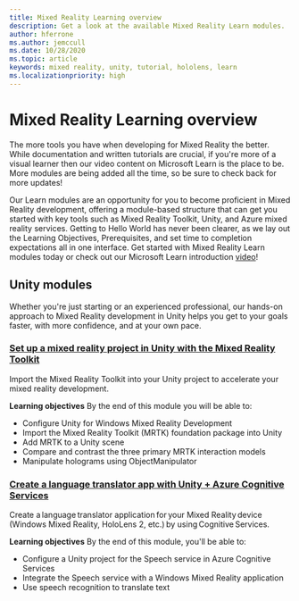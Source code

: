 ```yaml
---
title: Mixed Reality Learning overview
description: Get a look at the available Mixed Reality Learn modules.
author: hferrone
ms.author: jemccull
ms.date: 10/28/2020
ms.topic: article
keywords: mixed reality, unity, tutorial, hololens, learn
ms.localizationpriority: high
---
```


# Mixed Reality Learning overview

The more tools you have when developing for Mixed Reality the better. While documentation and written tutorials are crucial, if you're more of a visual learner then our video content on Microsoft Learn is the place to be. More modules are being added all the time, so be sure to check back for more updates!

Our Learn modules are an opportunity for you to become proficient in Mixed Reality development, offering a module-based structure that can get you started with key tools such as Mixed Reality Toolkit, Unity, and Azure mixed reality services. Getting to Hello World has never been clearer, as we lay out the Learning Objectives, Prerequisites, and set time to completion expectations all in one interface. Get started with Mixed Reality Learn modules today or check out our Microsoft Learn introduction [video](https://channel9.msdn.com/Blogs/One-Dev-Minute/What-is-Microsoft-Learn)!

## Unity modules

Whether you're just starting or an experienced professional, our hands-on approach to Mixed Reality development in Unity helps you get to your goals faster, with more confidence, and at your own pace.

### [Set up a mixed reality project in Unity with the Mixed Reality Toolkit](https://docs.microsoft.com/learn/modules/mixed-reality-toolkit-project-unity/)

Import the Mixed Reality Toolkit into your Unity project to accelerate your mixed reality development.

**Learning objectives**
By the end of this module you will be able to:

* Configure Unity for Windows Mixed Reality Development
* Import the Mixed Reality Toolkit (MRTK) foundation package into Unity
* Add MRTK to a Unity scene
* Compare and contrast the three primary MRTK interaction models
* Manipulate holograms using ObjectManipulator

### [Create a language translator app with Unity + Azure Cognitive Services](https://docs.microsoft.com/learn/modules/create-language-translator-mixed-reality-application-unity-azure-cognitive-services/)

Create a language translator application for your Mixed Reality device (Windows Mixed Reality, HoloLens 2, etc.) by using Cognitive Services.

**Learning objectives**
By the end of this module, you'll be able to:

* Configure a Unity project for the Speech service in Azure Cognitive Services
* Integrate the Speech service with a Windows Mixed Reality application
* Use speech recognition to translate text